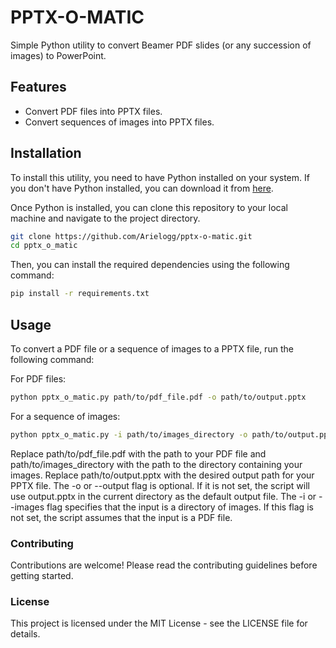 # PPTX-O-MATIC
Simple Python utility to convert Beamer PDF slides (or any succession of images) to PowerPoint.

## Features

- Convert PDF files into PPTX files.
- Convert sequences of images into PPTX files.

## Installation

To install this utility, you need to have Python installed on your system. If you don't have Python installed, you can download it from [here](https://www.python.org/downloads/).

Once Python is installed, you can clone this repository to your local machine and navigate to the project directory.

```bash
git clone https://github.com/Arielogg/pptx-o-matic.git
cd pptx_o_matic
```

Then, you can install the required dependencies using the following command:

```bash
pip install -r requirements.txt
```

## Usage
To convert a PDF file or a sequence of images to a PPTX file, run the following command:

For PDF files:
```bash
python pptx_o_matic.py path/to/pdf_file.pdf -o path/to/output.pptx
```
For a sequence of images:
```bash
python pptx_o_matic.py -i path/to/images_directory -o path/to/output.pptx
```

Replace path/to/pdf_file.pdf with the path to your PDF file and path/to/images_directory with the path to the directory containing your images.
Replace path/to/output.pptx with the desired output path for your PPTX file.
The -o or --output flag is optional. If it is not set, the script will use output.pptx in the current directory as the default output file.
The -i or --images flag specifies that the input is a directory of images. If this flag is not set, the script assumes that the input is a PDF file.

### Contributing
Contributions are welcome! Please read the contributing guidelines before getting started.

### License
This project is licensed under the MIT License - see the LICENSE file for details.

